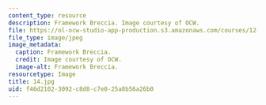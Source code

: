 ```yaml
---
content_type: resource
description: Framework Breccia. Image courtesy of OCW.
file: https://ol-ocw-studio-app-production.s3.amazonaws.com/courses/12-110-sedimentary-geology-fall-2004/f46d21023092c8d8c7e025a8b56a26b0_14.jpg
file_type: image/jpeg
image_metadata:
  caption: Framework Breccia.
  credit: Image courtesy of OCW.
  image-alt: Framework Breccia.
resourcetype: Image
title: 14.jpg
uid: f46d2102-3092-c8d8-c7e0-25a8b56a26b0
---
```

